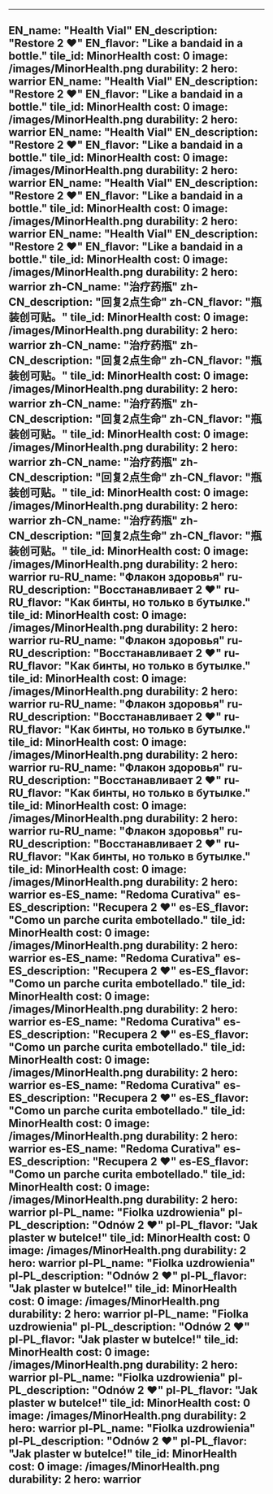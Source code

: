 ---

EN_name: "Health Vial"
EN_description: "Restore 2 ❤️"
EN_flavor: "Like a bandaid in a bottle."
tile_id: MinorHealth
cost: 0
image: /images/MinorHealth.png
durability: 2
hero: warrior
EN_name: "Health Vial"
EN_description: "Restore 2 ❤️"
EN_flavor: "Like a bandaid in a bottle."
tile_id: MinorHealth
cost: 0
image: /images/MinorHealth.png
durability: 2
hero: warrior
EN_name: "Health Vial"
EN_description: "Restore 2 ❤️"
EN_flavor: "Like a bandaid in a bottle."
tile_id: MinorHealth
cost: 0
image: /images/MinorHealth.png
durability: 2
hero: warrior
EN_name: "Health Vial"
EN_description: "Restore 2 ❤️"
EN_flavor: "Like a bandaid in a bottle."
tile_id: MinorHealth
cost: 0
image: /images/MinorHealth.png
durability: 2
hero: warrior
EN_name: "Health Vial"
EN_description: "Restore 2 ❤️"
EN_flavor: "Like a bandaid in a bottle."
tile_id: MinorHealth
cost: 0
image: /images/MinorHealth.png
durability: 2
hero: warrior
zh-CN_name: "治疗药瓶"
zh-CN_description: "回复2点生命"
zh-CN_flavor: "瓶装创可贴。"
tile_id: MinorHealth
cost: 0
image: /images/MinorHealth.png
durability: 2
hero: warrior
zh-CN_name: "治疗药瓶"
zh-CN_description: "回复2点生命"
zh-CN_flavor: "瓶装创可贴。"
tile_id: MinorHealth
cost: 0
image: /images/MinorHealth.png
durability: 2
hero: warrior
zh-CN_name: "治疗药瓶"
zh-CN_description: "回复2点生命"
zh-CN_flavor: "瓶装创可贴。"
tile_id: MinorHealth
cost: 0
image: /images/MinorHealth.png
durability: 2
hero: warrior
zh-CN_name: "治疗药瓶"
zh-CN_description: "回复2点生命"
zh-CN_flavor: "瓶装创可贴。"
tile_id: MinorHealth
cost: 0
image: /images/MinorHealth.png
durability: 2
hero: warrior
zh-CN_name: "治疗药瓶"
zh-CN_description: "回复2点生命"
zh-CN_flavor: "瓶装创可贴。"
tile_id: MinorHealth
cost: 0
image: /images/MinorHealth.png
durability: 2
hero: warrior
ru-RU_name: "Флакон здоровья"
ru-RU_description: "Восстанавливает 2 ❤️"
ru-RU_flavor: "Как бинты, но только в бутылке."
tile_id: MinorHealth
cost: 0
image: /images/MinorHealth.png
durability: 2
hero: warrior
ru-RU_name: "Флакон здоровья"
ru-RU_description: "Восстанавливает 2 ❤️"
ru-RU_flavor: "Как бинты, но только в бутылке."
tile_id: MinorHealth
cost: 0
image: /images/MinorHealth.png
durability: 2
hero: warrior
ru-RU_name: "Флакон здоровья"
ru-RU_description: "Восстанавливает 2 ❤️"
ru-RU_flavor: "Как бинты, но только в бутылке."
tile_id: MinorHealth
cost: 0
image: /images/MinorHealth.png
durability: 2
hero: warrior
ru-RU_name: "Флакон здоровья"
ru-RU_description: "Восстанавливает 2 ❤️"
ru-RU_flavor: "Как бинты, но только в бутылке."
tile_id: MinorHealth
cost: 0
image: /images/MinorHealth.png
durability: 2
hero: warrior
ru-RU_name: "Флакон здоровья"
ru-RU_description: "Восстанавливает 2 ❤️"
ru-RU_flavor: "Как бинты, но только в бутылке."
tile_id: MinorHealth
cost: 0
image: /images/MinorHealth.png
durability: 2
hero: warrior
es-ES_name: "Redoma Curativa"
es-ES_description: "Recupera 2 ❤️"
es-ES_flavor: "Como un parche curita embotellado."
tile_id: MinorHealth
cost: 0
image: /images/MinorHealth.png
durability: 2
hero: warrior
es-ES_name: "Redoma Curativa"
es-ES_description: "Recupera 2 ❤️"
es-ES_flavor: "Como un parche curita embotellado."
tile_id: MinorHealth
cost: 0
image: /images/MinorHealth.png
durability: 2
hero: warrior
es-ES_name: "Redoma Curativa"
es-ES_description: "Recupera 2 ❤️"
es-ES_flavor: "Como un parche curita embotellado."
tile_id: MinorHealth
cost: 0
image: /images/MinorHealth.png
durability: 2
hero: warrior
es-ES_name: "Redoma Curativa"
es-ES_description: "Recupera 2 ❤️"
es-ES_flavor: "Como un parche curita embotellado."
tile_id: MinorHealth
cost: 0
image: /images/MinorHealth.png
durability: 2
hero: warrior
es-ES_name: "Redoma Curativa"
es-ES_description: "Recupera 2 ❤️"
es-ES_flavor: "Como un parche curita embotellado."
tile_id: MinorHealth
cost: 0
image: /images/MinorHealth.png
durability: 2
hero: warrior
pl-PL_name: "Fiolka uzdrowienia"
pl-PL_description: "Odnów 2 ❤️"
pl-PL_flavor: "Jak plaster w butelce!"
tile_id: MinorHealth
cost: 0
image: /images/MinorHealth.png
durability: 2
hero: warrior
pl-PL_name: "Fiolka uzdrowienia"
pl-PL_description: "Odnów 2 ❤️"
pl-PL_flavor: "Jak plaster w butelce!"
tile_id: MinorHealth
cost: 0
image: /images/MinorHealth.png
durability: 2
hero: warrior
pl-PL_name: "Fiolka uzdrowienia"
pl-PL_description: "Odnów 2 ❤️"
pl-PL_flavor: "Jak plaster w butelce!"
tile_id: MinorHealth
cost: 0
image: /images/MinorHealth.png
durability: 2
hero: warrior
pl-PL_name: "Fiolka uzdrowienia"
pl-PL_description: "Odnów 2 ❤️"
pl-PL_flavor: "Jak plaster w butelce!"
tile_id: MinorHealth
cost: 0
image: /images/MinorHealth.png
durability: 2
hero: warrior
pl-PL_name: "Fiolka uzdrowienia"
pl-PL_description: "Odnów 2 ❤️"
pl-PL_flavor: "Jak plaster w butelce!"
tile_id: MinorHealth
cost: 0
image: /images/MinorHealth.png
durability: 2
hero: warrior
---